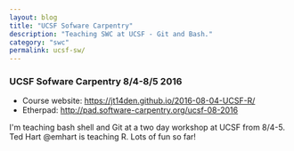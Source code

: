 ```yaml
---
layout: blog
title: "UCSF Sofware Carpentry"
description: "Teaching SWC at UCSF - Git and Bash."
category: "swc"
permalink: ucsf-sw/
---
```


### UCSF Sofware Carpentry 8/4-8/5 2016

* Course website: <https://jt14den.github.io/2016-08-04-UCSF-R/> 
* Etherpad: <http://pad.software-carpentry.org/ucsf-08-2016>

I'm teaching bash shell and Git at a two day workshop at UCSF from 8/4-5. Ted Hart @emhart is teaching R. Lots of fun so far! 